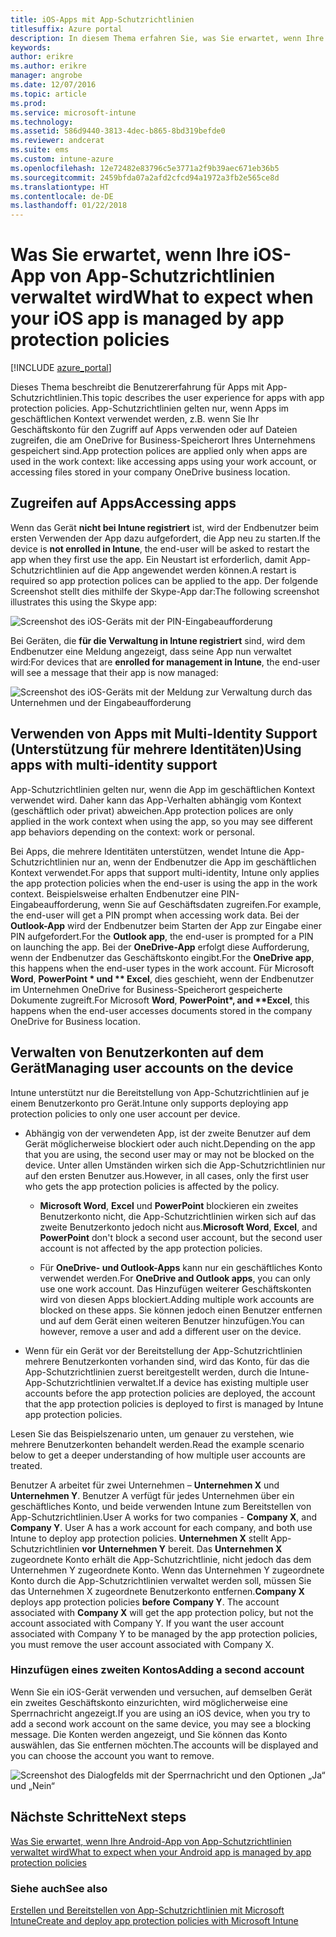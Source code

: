 ```yaml
---
title: iOS-Apps mit App-Schutzrichtlinien
titlesuffix: Azure portal
description: In diesem Thema erfahren Sie, was Sie erwartet, wenn Ihre iOS-App von App-Schutzrichtlinien verwaltet wird."
keywords: 
author: erikre
ms.author: erikre
manager: angrobe
ms.date: 12/07/2016
ms.topic: article
ms.prod: 
ms.service: microsoft-intune
ms.technology: 
ms.assetid: 586d9440-3813-4dec-b865-8bd319befde0
ms.reviewer: andcerat
ms.suite: ems
ms.custom: intune-azure
ms.openlocfilehash: 12e72482e83796c5e3771a2f9b39aec671eb36b5
ms.sourcegitcommit: 2459bfda07a2afd2cfcd94a1972a3fb2e565ce8d
ms.translationtype: HT
ms.contentlocale: de-DE
ms.lasthandoff: 01/22/2018
---
```

# <a name="what-to-expect-when-your-ios-app-is-managed-by-app-protection-policies"></a><span data-ttu-id="57a3b-103">Was Sie erwartet, wenn Ihre iOS-App von App-Schutzrichtlinien verwaltet wird</span><span class="sxs-lookup"><span data-stu-id="57a3b-103">What to expect when your iOS app is managed by app protection policies</span></span>

[!INCLUDE [azure_portal](./includes/azure_portal.md)]

<span data-ttu-id="57a3b-104">Dieses Thema beschreibt die Benutzererfahrung für Apps mit App-Schutzrichtlinien.</span><span class="sxs-lookup"><span data-stu-id="57a3b-104">This topic describes the user experience for apps with app protection policies.</span></span> <span data-ttu-id="57a3b-105">App-Schutzrichtlinien gelten nur, wenn Apps im geschäftlichen Kontext verwendet werden, z.B. wenn Sie Ihr Geschäftskonto für den Zugriff auf Apps verwenden oder auf Dateien zugreifen, die am OneDrive for Business-Speicherort Ihres Unternehmens gespeichert sind.</span><span class="sxs-lookup"><span data-stu-id="57a3b-105">App protection polices are applied only when apps are used in the work context: like accessing apps using your work account, or accessing files stored in your company OneDrive business location.</span></span>
##  <a name="accessing-apps"></a><span data-ttu-id="57a3b-106">Zugreifen auf Apps</span><span class="sxs-lookup"><span data-stu-id="57a3b-106">Accessing apps</span></span>

<span data-ttu-id="57a3b-107">Wenn das Gerät **nicht bei Intune registriert** ist, wird der Endbenutzer beim ersten Verwenden der App dazu aufgefordert, die App neu zu starten.</span><span class="sxs-lookup"><span data-stu-id="57a3b-107">If the device is **not enrolled in Intune**, the end-user will be asked to restart the app when they first use the app.</span></span>  <span data-ttu-id="57a3b-108">Ein Neustart ist erforderlich, damit App-Schutzrichtlinien auf die App angewendet werden können.</span><span class="sxs-lookup"><span data-stu-id="57a3b-108">A restart is required so app protection polices can be applied to the app.</span></span> <span data-ttu-id="57a3b-109">Der folgende Screenshot stellt dies mithilfe der Skype-App dar:</span><span class="sxs-lookup"><span data-stu-id="57a3b-109">The following screenshot illustrates this using the Skype app:</span></span>


![Screenshot des iOS-Geräts mit der PIN-Eingabeaufforderung](./media/ios-pin-prompt.png)

<span data-ttu-id="57a3b-111">Bei Geräten, die **für die Verwaltung in Intune registriert** sind, wird dem Endbenutzer eine Meldung angezeigt, dass seine App nun verwaltet wird:</span><span class="sxs-lookup"><span data-stu-id="57a3b-111">For devices that are **enrolled for management in Intune**, the end-user will see a message that their app is now managed:</span></span>

![Screenshot des iOS-Geräts mit der Meldung zur Verwaltung durch das Unternehmen und der Eingabeaufforderung](./media/ios-managed-devices-pin-prompt.png)

##  <a name="using-apps-with-multi-identity-support"></a><span data-ttu-id="57a3b-113">Verwenden von Apps mit Multi-Identity Support (Unterstützung für mehrere Identitäten)</span><span class="sxs-lookup"><span data-stu-id="57a3b-113">Using apps with multi-identity support</span></span>

<span data-ttu-id="57a3b-114">App-Schutzrichtlinien gelten nur, wenn die App im geschäftlichen Kontext verwendet wird. Daher kann das App-Verhalten abhängig vom Kontext (geschäftlich oder privat) abweichen.</span><span class="sxs-lookup"><span data-stu-id="57a3b-114">App protection polices are only applied in the work context when using the app, so you may see different app behaviors depending on the context: work or personal.</span></span>  

<span data-ttu-id="57a3b-115">Bei Apps, die mehrere Identitäten unterstützen, wendet Intune die App-Schutzrichtlinien nur an, wenn der Endbenutzer die App im geschäftlichen Kontext verwendet.</span><span class="sxs-lookup"><span data-stu-id="57a3b-115">For apps that support multi-identity, Intune only applies the app protection policies when the end-user is using the app in the work context.</span></span>  <span data-ttu-id="57a3b-116">Beispielsweise erhalten Endbenutzer eine PIN-Eingabeaufforderung, wenn Sie auf Geschäftsdaten zugreifen.</span><span class="sxs-lookup"><span data-stu-id="57a3b-116">For example, the end-user will get a PIN prompt when accessing work data.</span></span>  <span data-ttu-id="57a3b-117">Bei der <strong>Outlook-App</strong> wird der Endbenutzer beim Starten der App zur Eingabe einer PIN aufgefordert.</span><span class="sxs-lookup"><span data-stu-id="57a3b-117">For the <strong>Outlook app</strong>, the end-user is prompted for a PIN on launching the app.</span></span> <span data-ttu-id="57a3b-118">Bei der <strong>OneDrive-App</strong> erfolgt diese Aufforderung, wenn der Endbenutzer das Geschäftskonto eingibt.</span><span class="sxs-lookup"><span data-stu-id="57a3b-118">For the <strong>OneDrive app</strong>, this happens when the end-user types in the work account.</span></span>  <span data-ttu-id="57a3b-119">Für Microsoft <strong>Word</strong>, <strong>PowerPoint \* und \*\* Excel</strong>, dies geschieht, wenn der Endbenutzer im Unternehmen OneDrive for Business-Speicherort gespeicherte Dokumente zugreift.</span><span class="sxs-lookup"><span data-stu-id="57a3b-119">For Microsoft <strong>Word</strong>, <strong>PowerPoint\*, and \*\*Excel</strong>, this happens when the end-user accesses documents stored in the company OneDrive for Business location.</span></span>
##  <a name="managing-user-accounts-on-the-device"></a><span data-ttu-id="57a3b-120">Verwalten von Benutzerkonten auf dem Gerät</span><span class="sxs-lookup"><span data-stu-id="57a3b-120">Managing user accounts on the device</span></span>

<span data-ttu-id="57a3b-121">Intune unterstützt nur die Bereitstellung von App-Schutzrichtlinien auf je einem Benutzerkonto pro Gerät.</span><span class="sxs-lookup"><span data-stu-id="57a3b-121">Intune only supports deploying app protection policies to only one user account per device.</span></span>

* <span data-ttu-id="57a3b-122">Abhängig von der verwendeten App, ist der zweite Benutzer auf dem Gerät möglicherweise blockiert oder auch nicht.</span><span class="sxs-lookup"><span data-stu-id="57a3b-122">Depending on the app that you are using, the second user may or may not be blocked on the device.</span></span> <span data-ttu-id="57a3b-123">Unter allen Umständen wirken sich die App-Schutzrichtlinien nur auf den ersten Benutzer aus.</span><span class="sxs-lookup"><span data-stu-id="57a3b-123">However, in all cases, only the first user who gets the app protection policies is affected by the policy.</span></span>
  * <span data-ttu-id="57a3b-124">**Microsoft Word**, **Excel** und **PowerPoint** blockieren ein zweites Benutzerkonto nicht, die App-Schutzrichtlinien wirken sich auf das zweite Benutzerkonto jedoch nicht aus.</span><span class="sxs-lookup"><span data-stu-id="57a3b-124">**Microsoft Word**, **Excel**, and **PowerPoint** don't block a second user account, but the second user account is not affected by the app protection policies.</span></span>  

  * <span data-ttu-id="57a3b-125">Für **OneDrive- und Outlook-Apps** kann nur ein geschäftliches Konto verwendet werden.</span><span class="sxs-lookup"><span data-stu-id="57a3b-125">For **OneDrive and Outlook apps**, you can only use one work account.</span></span>  <span data-ttu-id="57a3b-126">Das Hinzufügen weiterer Geschäftskonten wird von diesen Apps blockiert.</span><span class="sxs-lookup"><span data-stu-id="57a3b-126">Adding multiple work accounts are blocked on these apps.</span></span>  <span data-ttu-id="57a3b-127">Sie können jedoch einen Benutzer entfernen und auf dem Gerät einen weiteren Benutzer hinzufügen.</span><span class="sxs-lookup"><span data-stu-id="57a3b-127">You can however, remove a user and add a different user on the device.</span></span>

* <span data-ttu-id="57a3b-128">Wenn für ein Gerät vor der Bereitstellung der App-Schutzrichtlinien mehrere Benutzerkonten vorhanden sind, wird das Konto, für das die App-Schutzrichtlinien zuerst bereitgestellt werden, durch die Intune-App-Schutzrichtlinien verwaltet.</span><span class="sxs-lookup"><span data-stu-id="57a3b-128">If a device has existing multiple user accounts before the app protection policies are deployed, the account that the app protection policies is deployed to first is managed by Intune app protection policies.</span></span>


<span data-ttu-id="57a3b-129">Lesen Sie das Beispielszenario unten, um genauer zu verstehen, wie mehrere Benutzerkonten behandelt werden.</span><span class="sxs-lookup"><span data-stu-id="57a3b-129">Read the example scenario below to get a deeper understanding of how multiple user accounts are treated.</span></span>

<span data-ttu-id="57a3b-130">Benutzer A arbeitet für zwei Unternehmen – **Unternehmen X** und **Unternehmen Y**. Benutzer A verfügt für jedes Unternehmen über ein geschäftliches Konto, und beide verwenden Intune zum Bereitstellen von App-Schutzrichtlinien.</span><span class="sxs-lookup"><span data-stu-id="57a3b-130">User A works for two companies - **Company X**, and **Company Y**. User A has a work account for each company, and both use Intune to deploy app protection policies.</span></span> <span data-ttu-id="57a3b-131">**Unternehmen X** stellt App-Schutzrichtlinien **vor** **Unternehmen Y** bereit. Das **Unternehmen X** zugeordnete Konto erhält die App-Schutzrichtlinie, nicht jedoch das dem Unternehmen Y zugeordnete Konto. Wenn das Unternehmen Y zugeordnete Konto durch die App-Schutzrichtlinien verwaltet werden soll, müssen Sie das Unternehmen X zugeordnete Benutzerkonto entfernen.</span><span class="sxs-lookup"><span data-stu-id="57a3b-131">**Company X** deploys app protection policies **before** **Company Y**. The account associated with **Company X** will get the app protection policy, but not the account associated with Company Y. If you want the user account associated with Company Y to be managed by the app protection policies, you must remove the user account associated with Company X.</span></span>
### <a name="adding-a-second-account"></a><span data-ttu-id="57a3b-132">Hinzufügen eines zweiten Kontos</span><span class="sxs-lookup"><span data-stu-id="57a3b-132">Adding a second account</span></span>

<span data-ttu-id="57a3b-133">Wenn Sie ein iOS-Gerät verwenden und versuchen, auf demselben Gerät ein zweites Geschäftskonto einzurichten, wird möglicherweise eine Sperrnachricht angezeigt.</span><span class="sxs-lookup"><span data-stu-id="57a3b-133">If you are using an iOS device, when you try to add a second work account on the same device, you may see a blocking message.</span></span>  <span data-ttu-id="57a3b-134">Die Konten werden angezeigt, und Sie können das Konto auswählen, das Sie entfernen möchten.</span><span class="sxs-lookup"><span data-stu-id="57a3b-134">The accounts will be displayed and you can choose the account you want to remove.</span></span>

![Screenshot des Dialogfelds mit der Sperrnachricht und den Optionen „Ja“ und „Nein“](./media/ios-switch-user.PNG)

## <a name="next-steps"></a><span data-ttu-id="57a3b-136">Nächste Schritte</span><span class="sxs-lookup"><span data-stu-id="57a3b-136">Next steps</span></span>
[<span data-ttu-id="57a3b-137">Was Sie erwartet, wenn Ihre Android-App von App-Schutzrichtlinien verwaltet wird</span><span class="sxs-lookup"><span data-stu-id="57a3b-137">What to expect when your Android app is managed by app protection policies</span></span>](app-protection-enabled-apps-android.md)
### <a name="see-also"></a><span data-ttu-id="57a3b-138">Siehe auch</span><span class="sxs-lookup"><span data-stu-id="57a3b-138">See also</span></span>
[<span data-ttu-id="57a3b-139">Erstellen und Bereitstellen von App-Schutzrichtlinien mit Microsoft Intune</span><span class="sxs-lookup"><span data-stu-id="57a3b-139">Create and deploy app protection policies with Microsoft Intune</span></span>](app-protection-policies.md)
